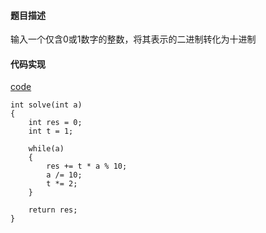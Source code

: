 #### 题目描述
输入一个仅含0或1数字的整数，将其表示的二进制转化为十进制

#### 代码实现
[code](/Math/binary2decimal.cpp)
```
int solve(int a)
{
	int res = 0;
	int t = 1;

	while(a)
	{
		res += t * a % 10;
		a /= 10;
		t *= 2;
	}

	return res;
}
```